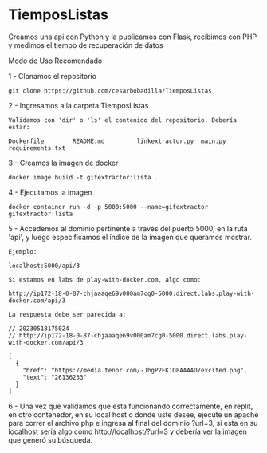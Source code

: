 # TiemposListas
Creamos una api con Python y la publicamos con Flask, recibimos con PHP y medimos el tiempo de recuperación de datos

Modo de Uso Recomendado

1 - Clonamos el repositorio

    git clone https://github.com/cesarbobadilla/TiemposListas
    
2 - Ingresamos a la carpeta TiemposListas

    Validamos con 'dir' o 'ls' el contenido del repositorio. Debería estar:
    
    Dockerfile        README.md         linkextractor.py  main.py           requirements.txt
    
3 - Creamos la imagen de docker

    docker image build -t gifextractor:lista .
    
4 - Ejecutamos la imagen 

    docker container run -d -p 5000:5000 --name=gifextractor gifextractor:lista
    
5 - Accedemos al dominio pertinente a través del puerto 5000, en la ruta 'api', y luego especificamos el índice de la imagen que queramos mostrar.

    Ejemplo:
    
    localhost:5000/api/3
    
    Si estamos en labs de play-with-docker.com, algo como:
    
    http://ip172-18-0-87-chjaaaqe69v000am7cg0-5000.direct.labs.play-with-docker.com/api/3
    
    La respuesta debe ser parecida a:
    
    // 20230518175024
    // http://ip172-18-0-87-chjaaaqe69v000am7cg0-5000.direct.labs.play-with-docker.com/api/3

    [
      {
        "href": "https://media.tenor.com/-JhgP2FK1O8AAAAD/excited.png",
        "text": "26136233"
      }
    ]    
    
6 - Una vez que validamos que esta funcionando correctamente, en replit, en otro contenedor, en su local host o donde uste desee, ejecute un apache para correr el archivo   php e ingresa al final del dominio ?url=3, si esta en su localhost sería algo como http://localhost/?url=3 y debería ver la imagen que generó su búsqueda.
